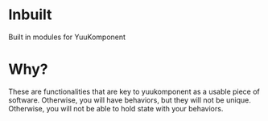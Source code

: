 # Inbuilt
Built in modules for YuuKomponent

# Why?
These are functionalities that are key to yuukomponent as a usable piece of software. Otherwise, you will have
behaviors, but they will not be unique. Otherwise, you will not be able to hold state with your behaviors. 